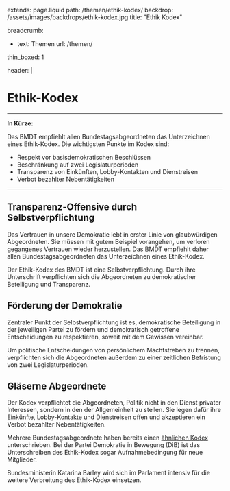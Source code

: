 extends: page.liquid
path: /themen/ethik-kodex/
backdrop: /assets/images/backdrops/ethik-kodex.jpg
title: "Ethik Kodex"

breadcrumb:
 - text: Themen
   url: /themen/

thin_boxed: 1

header: |
    <h1>Ethik-Kodex</h1>
    <hr>
    <p><strong>In Kürze:</strong></p>
    <p>Das BMDT empfiehlt allen Bundestagsabgeordneten das Unterzeichnen eines Ethik-Kodex. Die wichtigsten Punkte im Kodex sind:</p>
    <ul>
    <li>Respekt vor basisdemokratischen Beschlüssen</li>
    <li>Beschränkung auf zwei Legislaturperioden</li>
    <li>Transparenz von Einkünften, Lobby-Kontakten und Dienstreisen</li>
    <li>Verbot bezahlter Nebentätigkeiten</li>
    </ul>


---


## Transparenz-Offensive durch Selbstverpflichtung
Das Vertrauen in unsere Demokratie lebt in erster Linie von glaubwürdigen Abgeordneten. Sie müssen mit gutem Beispiel vorangehen, um verloren gegangenes Vertrauen wieder herzustellen. Das BMDT empfiehlt daher allen Bundestagsabgeordneten das Unterzeichnen eines Ethik-Kodex.

Der Ethik-Kodex des BMDT ist eine Selbstverpflichtung. Durch ihre Unterschrift verpflichten sich die Abgeordneten zu demokratischer Beteiligung und Transparenz.

## Förderung der Demokratie
Zentraler Punkt der Selbstverpflichtung ist es, demokratische Beteiligung in der jeweiligen Partei zu fördern und demokratisch getroffene Entscheidungen zu respektieren, soweit mit dem Gewissen vereinbar.

Um politische Entscheidungen von persönlichem Machtstreben zu trennen, verpflichten sich die Abgeordneten außerdem zu einer zeitlichen Befristung von zwei Legislaturperioden.

## Gläserne Abgeordnete 
Der Kodex verpflichtet die Abgeordneten, Politik nicht in den Dienst privater Interessen, sondern in den der Allgemeinheit zu stellen. Sie legen dafür ihre Einkünfte, Lobby-Kontakte und Dienstreisen offen und akzeptieren ein Verbot bezahlter Nebentätigkeiten.

Mehrere Bundestagsabgeordnete haben bereits einen [ähnlichen Kodex](https://bewegung.jetzt/ethik-kodex/) unterschrieben. Bei der Partei Demokratie in Bewegung (DiB) ist das Unterschreiben des Ethik-Kodex sogar Aufnahmebedingung für neue Mitglieder.

Bundesministerin Katarina Barley wird sich im Parlament intensiv für die weitere Verbreitung des Ethik-Kodex einsetzen.
